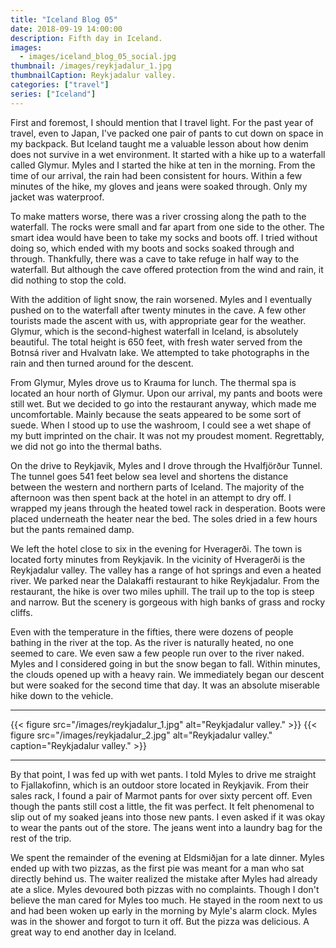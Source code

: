 ```yaml
---
title: "Iceland Blog 05"
date: 2018-09-19 14:00:00
description: Fifth day in Iceland.
images:
  - images/iceland_blog_05_social.jpg
thumbnail: /images/reykjadalur_1.jpg
thumbnailCaption: Reykjadalur valley.
categories: ["travel"]
series: ["Iceland"]
---
```


First and foremost, I should mention that I travel light. For the past year of travel, even to Japan, I've packed one pair of pants to cut down on space in my backpack. But Iceland taught me a valuable lesson about how denim does not survive in a wet environment. It started with a hike up to a waterfall called Glymur. Myles and I started the hike at ten in the morning. From the time of our arrival, the rain had been consistent for hours. Within a few minutes of the hike, my gloves and jeans were soaked through. Only my jacket was waterproof.

To make matters worse, there was a river crossing along the path to the waterfall. The rocks were small and far apart from one side to the other. The smart idea would have been to take my socks and boots off. I tried without doing so, which ended with my boots and socks soaked through and through. Thankfully, there was a cave to take refuge in half way to the waterfall. But although the cave offered protection from the wind and rain, it did nothing to stop the cold.

With the addition of light snow, the rain worsened. Myles and I eventually pushed on to the waterfall after twenty minutes in the cave. A few other tourists made the ascent with us, with appropriate gear for the weather. Glymur, which is the second-highest waterfall in Iceland, is absolutely beautiful. The total height is 650 feet, with fresh water served from the Botnsá river and Hvalvatn lake. We attempted to take photographs in the rain and then turned around for the descent.

From Glymur, Myles drove us to Krauma for lunch. The thermal spa is located an hour north of Glymur. Upon our arrival, my pants and boots were still wet. But we decided to go into the restaurant anyway, which made me uncomfortable. Mainly because the seats appeared to be some sort of suede. When I stood up to use the washroom, I could see a wet shape of my butt imprinted on the chair. It was not my proudest moment. Regrettably, we did not go into the thermal baths.

On the drive to Reykjavik, Myles and I drove through the Hvalfjörður Tunnel. The tunnel goes 541 feet below sea level and shortens the distance between the western and northern parts of Iceland. The majority of the afternoon was then spent back at the hotel in an attempt to dry off. I wrapped my jeans through the heated towel rack in desperation. Boots were placed underneath the heater near the bed. The soles dried in a few hours but the pants remained damp.

We left the hotel close to six in the evening for Hveragerði. The town is located forty minutes from Reykjavik. In the vicinity of Hveragerði is the Reykjadalur valley. The valley has a range of hot springs and even a heated river. We parked near the Dalakaffi restaurant to hike Reykjadalur. From the restaurant, the hike is over two miles uphill. The trail up to the top is steep and narrow. But the scenery is gorgeous with high banks of grass and rocky cliffs.

Even with the temperature in the fifties, there were dozens of people bathing in the river at the top. As the river is naturally heated, no one seemed to care. We even saw a few people run over to the river naked. Myles and I considered going in but the snow began to fall. Within minutes, the clouds opened up with a heavy rain. We immediately began our descent but were soaked for the second time that day. It was an absolute miserable hike down to the vehicle.

---

{{< figure src="/images/reykjadalur_1.jpg" alt="Reykjadalur valley." >}}
{{< figure src="/images/reykjadalur_2.jpg" alt="Reykjadalur valley." caption="Reykjadalur valley." >}}

---

By that point, I was fed up with wet pants. I told Myles to drive me straight to Fjallakofinn, which is an outdoor store located in Reykjavik. From their sales rack, I found a pair of Marmot pants for over sixty percent off. Even though the pants still cost a little, the fit was perfect. It felt phenomenal to slip out of my soaked jeans into those new pants. I even asked if it was okay to wear the pants out of the store. The jeans went into a laundry bag for the rest of the trip.

We spent the remainder of the evening at Eldsmiðjan for a late dinner. Myles ended up with two pizzas, as the first pie was meant for a man who sat directly behind us. The waiter realized the mistake after Myles had already ate a slice. Myles devoured both pizzas with no complaints. Though I don't believe the man cared for Myles too much. He stayed in the room next to us and had been woken up early in the morning by Myle's alarm clock. Myles was in the shower and forgot to turn it off. But the pizza was delicious. A great way to end another day in Iceland.